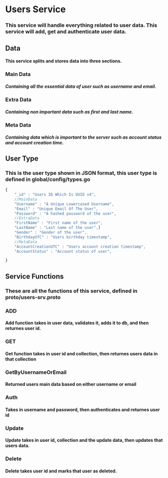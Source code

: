 # Users Service
### This service will handle everything related to user data. This service will add, get and authenticate user data.


## Data
#### This service splits and stores data into three sections.

### Main Data
##### Containing all the essential data of user such as username and email.

### Extra Data
##### Containing non important data such as first and last name.

### Meta Data
##### Containing data which is important to the server such as account status and account creation time.

## User Type
### This is the user type shown in JSON format, this user type is defined in global/config/types.go

```javascript
{
    "_id" : "Users ID Which Is UUID v4",
    //MainData
    "Username" : "A Unique Lowercased Username",
    "Email" : "Unique Email Of The User",
    "Password" : "A hashed password of the user",
    //ExtraData
    "FirstName" : "First name of the user",
    "LastName" : "Last name of the user",]
    "Gender" : "Gender of the user",
    "BirthdayUTC" : "Users birthday timestamp",
    //MetaData
    "AccountCreationUTC" : "Users account creation timestamp",
    "AccountStatus" : "Account status of user",

}
```

## Service Functions
### These are all the functions of this service, defined in proto/users-srv.proto

### ADD
#### Add function takes in user data, validates it, adds it to db, and then returnes user id.

### GET
#### Get function takes in user id and collection, then returnes users data in that collection

### GetByUsernameOrEmail
#### Returned users main data based on either username or email

### Auth
#### Takes in username and password, then authenticates and returnes user id

### Update
#### Update takes in user id, collection and the update data, then updates that users data.

### Delete
#### Delete takes user id and marks that user as deleted.
